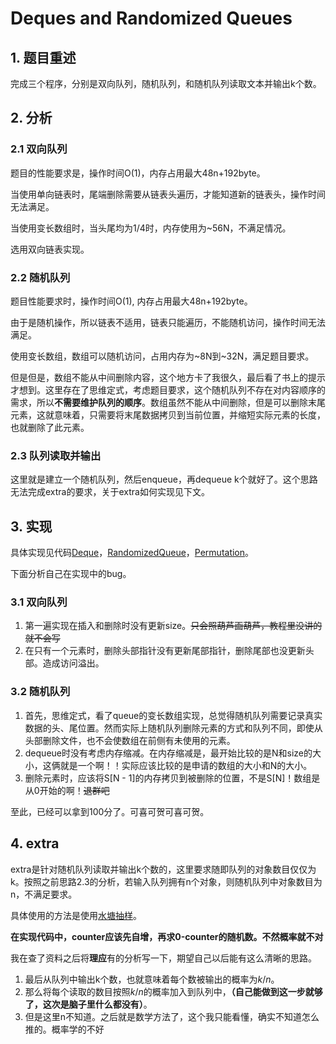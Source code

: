 # Deques and Randomized Queues
## 1. 题目重述
完成三个程序，分别是双向队列，随机队列，和随机队列读取文本并输出k个数。
## 2. 分析
### 2.1 双向队列
题目的性能要求是，操作时间O(1)，内存占用最大48n+192byte。

当使用单向链表时，尾端删除需要从链表头遍历，才能知道新的链表头，操作时间无法满足。

当使用变长数组时，当头尾均为1/4时，内存使用为~56N，不满足情况。

选用双向链表实现。
### 2.2 随机队列
题目性能要求时，操作时间O(1), 内存占用最大48n+192byte。

由于是随机操作，所以链表不适用，链表只能遍历，不能随机访问，操作时间无法满足。

使用变长数组，数组可以随机访问，占用内存为\~8N到\~32N，满足题目要求。

但是但是，数组不能从中间删除内容，这个地方卡了我很久，最后看了书上的提示才想到。这里存在了思维定式，考虑题目要求，这个随机队列不存在对内容顺序的需求，所以**不需要维护队列的顺序**。数组虽然不能从中间删除，但是可以删除末尾元素，这就意味着，只需要将末尾数据拷贝到当前位置，并缩短实际元素的长度，也就删除了此元素。

### 2.3 队列读取并输出
这里就是建立一个随机队列，然后enqueue，再dequeue k个就好了。这个思路无法完成extra的要求，关于extra如何实现见下文。
## 3. 实现
具体实现见代码[Deque](./queues/Deque.java)，[RandomizedQueue](./queues/RandomizedQueue.java)，[Permutation](./queues/Permutation.java)。

下面分析自己在实现中的bug。
### 3.1 双向队列
1. 第一遍实现在插入和删除时没有更新size。~~只会照葫芦画葫芦，教程里没讲的就不会写~~
2. 在只有一个元素时，删除头部指针没有更新尾部指针，删除尾部也没更新头部。造成访问溢出。
### 3.2 随机队列
1. 首先，思维定式，看了queue的变长数组实现，总觉得随机队列需要记录真实数据的头、尾位置。然而实际上随机队列删除元素的方式和队列不同，即使从头部删除文件，也不会使数组在前侧有未使用的元素。
2. dequeue时没有考虑内存缩减。在内存缩减是，最开始比较的是N和size的大小，这俩就是一个啊！！实际应该比较的是申请的数组的大小和N的大小。
3. 删除元素时，应该将S[N - 1]的内存拷贝到被删除的位置，不是S[N]！数组是从0开始的啊！~~退群吧~~
   
至此，已经可以拿到100分了。可喜可贺可喜可贺。
## 4. extra
extra是针对随机队列读取并输出k个数的，这里要求随即队列的对象数目仅仅为k。按照之前思路2.3的分析，若输入队列拥有n个对象，则随机队列中对象数目为n，不满足要求。

具体使用的方法是使用[水塘抽样](https://zh.wikipedia.org/zh/水塘抽样)。

**在实现代码中，counter应该先自增，再求0-counter的随机数。不然概率就不对**

我在查了资料之后将**理应**有的分析写一下，期望自己以后能有这么清晰的思路。
1. 最后从队列中输出k个数，也就意味着每个数被输出的概率为$k/n$。
2. 那么将每个读取的数目按照$k/n$的概率加入到队列中，**（自己能做到这一步就够了，这次是脑子里什么都没有）**。
3. 但是这里n不知道。之后就是数学方法了，这个我只能看懂，确实不知道怎么推的。概率学的不好
